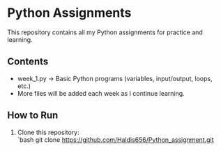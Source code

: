 # Python Assignments  

This repository contains all my Python assignments for practice and learning.  

## Contents  
- week_1.py → Basic Python programs (variables, input/output, loops, etc.)  
- More files will be added each week as I continue learning.  

## How to Run  
1. Clone this repository:  
   `bash
   git clone https://github.com/Haldis656/Python_assignment.git
